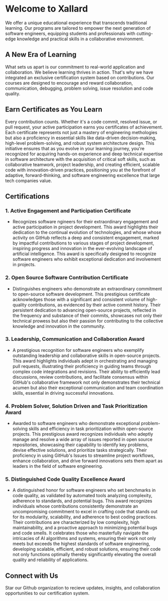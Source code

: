 # Welcome to Xallard

We offer a unique educational experience that transcends traditional learning. Our programs are tailored to empower the next generation of software engineers, equipping students and professionals with cutting-edge knowledge and practical skills in a collaborative environment.

## A New Era of Learning

What sets us apart is our commitment to real-world application and collaboration. We believe learning thrives in action. That's why we have integrated an exclusive certification system based on contributions. Our courses are designed to encourage and reward collaboration, communication, debugging, problem solving, issue resolution and code quality.

## Earn Certificates as You Learn

Every contribution counts. Whether it's a code commit, resolved issue, or pull request, your active participation earns you certificates of achievement. Each certificate represents not just a mastery of engineering methologies but also a proficiency in essential skills like data-driven decision-making, high-level problem-solving, and robust system architecture design. This initiative ensures that as you evolve in your learning journey, you're recognized for acquiring hands-on experience and deep technical expertise in software architecture with the acquisition of critical soft skills, such as collaborative teamwork, project leadership, and creating efficient, scalable code with innovation-driven practices, positioning you at the forefront of adaptive, forward-thinking, and software engineering excellence that large tech companies value.

## Certifications

### 1. **Active Engagement and Participation Certificate**
   - Recognizes software ngineers for their extraordinary engagement and active participation in project development. This award highlights their dedication to the continual evolution of technologies, and whose whose activity on GitHub reflects a deep and consistent engagement, marked by impactful contributions to various stages of project development, inspiring progress and innovation in the ever-evolving landscape of artificial intelligence. This award is specifically designed to recognize software engineers who exhibit exceptional dedication and involvement in projects.

### 2. **Open Source Software Contribution Certificate**
   - Distinguishes engineers who demonstrate an extraordinary commitment to open-source software development. This prestigious certificate acknowledges those with a significant and consistent volume of high-quality contributions, as evidenced by their active commit history. Their persistent dedication to advancing open-source projects, reflected in the frequency and substance of their commits, showcases not only their technical prowess but also their passion for contributing to the collective knowledge and innovation in the community.

### 3. **Leadership, Communication and Collaboration Award**
   - A prestigious recognition for software engineers who exemplify outstanding leadership and collaborative skills in open-source projects. This award highlights individuals adept in orchestrating and managing pull requests, illustrating their proficiency in guiding teams through complex code integrations and revisions. Their ability to efficiently lead discussions, review contributions, and facilitate consensus within GitHub's collaborative framework not only demonstrates their technical acumen but also their exceptional communication and team coordination skills, essential in driving successful innovations.

### 4. **Problem Solver, Solution Driven and Task Prioritization Award**
   - Awarded to software engineers who demonstrate exceptional problem-solving skills and efficiency in task prioritization within open-source projects. This prestigious award recognizes individuals who adeptly manage and resolve a wide array of issues reported in open source repositories, showcasing their capability to identify key problems, devise effective solutions, and prioritize tasks strategically. Their proficiency in using GitHub's Issues to streamline project workflows, enhance collaboration, and drive forward innovations sets them apart as leaders in the field of software engineering.

### 5. **Distinguished Code Quality Excellence Award**
   - A distinguished honor for software engineers who set benchmarks in code quality, as validated by automated tools analyzing complexity, adherence to standards, and potential bugs. This award recognizes individuals whose contributions consistently demonstrate an uncompromising commitment to excel in crafting code that stands out for its modularity, scalability, and adherence to best coding practices. Their contributions are characterized by low complexity, high maintainability, and a proactive approach to minimizing potential bugs and code smells. It celebrates those who masterfully navigate the intricacies of AI algorithms and systems, ensuring their work not only meets but exceeds the highest standards of software engineering, developing scalable, efficient, and robust solutions, ensuring their code not only functions optimally thereby significantly elevating the overall quality and reliability of applications.

## Connect with Us

Star our Github organization to recieve updates, insights, and collaboration opportunities to our certification system.
